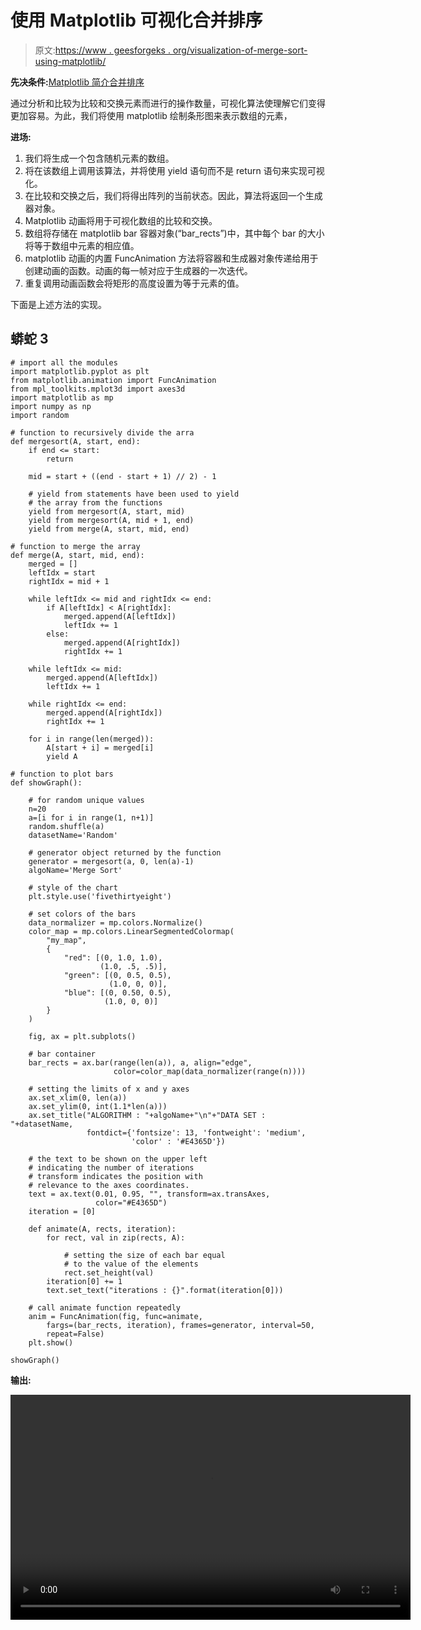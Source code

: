 # 使用 Matplotlib 可视化合并排序

> 原文:[https://www . geesforgeks . org/visualization-of-merge-sort-using-matplotlib/](https://www.geeksforgeeks.org/visualization-of-merge-sort-using-matplotlib/)

**先决条件:**[Matplotlib 简介](https://www.geeksforgeeks.org/python-introduction-matplotlib/)[合并排序](https://www.geeksforgeeks.org/merge-sort/)

通过分析和比较为比较和交换元素而进行的操作数量，可视化算法使理解它们变得更加容易。为此，我们将使用 matplotlib 绘制条形图来表示数组的元素，

**进场:**

1.  我们将生成一个包含随机元素的数组。
2.  将在该数组上调用该算法，并将使用 yield 语句而不是 return 语句来实现可视化。
3.  在比较和交换之后，我们将得出阵列的当前状态。因此，算法将返回一个生成器对象。
4.  Matplotlib 动画将用于可视化数组的比较和交换。
5.  数组将存储在 matplotlib bar 容器对象(“bar_rects”)中，其中每个 bar 的大小将等于数组中元素的相应值。
6.  matplotlib 动画的内置 FuncAnimation 方法将容器和生成器对象传递给用于创建动画的函数。动画的每一帧对应于生成器的一次迭代。
7.  重复调用动画函数会将矩形的高度设置为等于元素的值。

下面是上述方法的实现。

## 蟒蛇 3

```
# import all the modules
import matplotlib.pyplot as plt
from matplotlib.animation import FuncAnimation
from mpl_toolkits.mplot3d import axes3d
import matplotlib as mp
import numpy as np
import random

# function to recursively divide the arra
def mergesort(A, start, end):
    if end <= start:
        return

    mid = start + ((end - start + 1) // 2) - 1

    # yield from statements have been used to yield 
    # the array from the functions 
    yield from mergesort(A, start, mid)
    yield from mergesort(A, mid + 1, end)
    yield from merge(A, start, mid, end)

# function to merge the array
def merge(A, start, mid, end):
    merged = []
    leftIdx = start
    rightIdx = mid + 1

    while leftIdx <= mid and rightIdx <= end:
        if A[leftIdx] < A[rightIdx]:
            merged.append(A[leftIdx])
            leftIdx += 1
        else:
            merged.append(A[rightIdx])
            rightIdx += 1

    while leftIdx <= mid:
        merged.append(A[leftIdx])
        leftIdx += 1

    while rightIdx <= end:
        merged.append(A[rightIdx])
        rightIdx += 1

    for i in range(len(merged)):
        A[start + i] = merged[i]
        yield A

# function to plot bars
def showGraph():

    # for random unique values
    n=20
    a=[i for i in range(1, n+1)]
    random.shuffle(a)
    datasetName='Random'

    # generator object returned by the function
    generator = mergesort(a, 0, len(a)-1)
    algoName='Merge Sort'

    # style of the chart
    plt.style.use('fivethirtyeight')

    # set colors of the bars
    data_normalizer = mp.colors.Normalize()
    color_map = mp.colors.LinearSegmentedColormap(
        "my_map",
        {
            "red": [(0, 1.0, 1.0),
                    (1.0, .5, .5)],
            "green": [(0, 0.5, 0.5),
                      (1.0, 0, 0)],
            "blue": [(0, 0.50, 0.5),
                     (1.0, 0, 0)]
        }
    )

    fig, ax = plt.subplots()

    # bar container 
    bar_rects = ax.bar(range(len(a)), a, align="edge", 
                       color=color_map(data_normalizer(range(n))))

    # setting the limits of x and y axes
    ax.set_xlim(0, len(a))
    ax.set_ylim(0, int(1.1*len(a)))
    ax.set_title("ALGORITHM : "+algoName+"\n"+"DATA SET : "+datasetName, 
                 fontdict={'fontsize': 13, 'fontweight': 'medium', 
                           'color' : '#E4365D'})

    # the text to be shown on the upper left
    # indicating the number of iterations
    # transform indicates the position with 
    # relevance to the axes coordinates.
    text = ax.text(0.01, 0.95, "", transform=ax.transAxes, 
                   color="#E4365D")
    iteration = [0]

    def animate(A, rects, iteration):
        for rect, val in zip(rects, A):

            # setting the size of each bar equal 
            # to the value of the elements
            rect.set_height(val)
        iteration[0] += 1
        text.set_text("iterations : {}".format(iteration[0]))

    # call animate function repeatedly
    anim = FuncAnimation(fig, func=animate,
        fargs=(bar_rects, iteration), frames=generator, interval=50,
        repeat=False)
    plt.show()

showGraph()
```

**输出:**

<video class="wp-video-shortcode" id="video-458740-1" width="640" height="360" preload="metadata" controls=""><source type="video/mp4" src="https://media.geeksforgeeks.org/wp-content/uploads/20200723011743/merge2d.mp4?_=1">[https://media.geeksforgeeks.org/wp-content/uploads/20200723011743/merge2d.mp4](https://media.geeksforgeeks.org/wp-content/uploads/20200723011743/merge2d.mp4)</video>